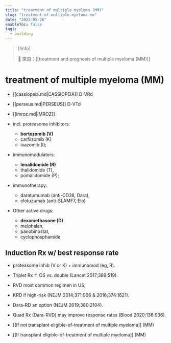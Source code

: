 ```yaml
---
title: "treatment of multiple myeloma (MM)"
slug: "treatment-of-multiple-myeloma-mm"
date: "2023-05-26"
enableToc: false
tags:
  - building
---
```


> [!info]
>
> 🌱 來自：[[treatment and prognosis of multiple myeloma (MM)]]

# treatment of multiple myeloma (MM)


- [[cassiopeia.md|CASSIOPEIA]] D-VRd
- [[perseus.md|PERSEUS]] D-VTd
- [[imroz.md|IMROZ]] 

- incl. proteasome inhibitors:
  - **bortezomib (V)**
  - carfilzomib (K)
  - ixazomib (I);
- immunomodulators:
  - **lenalidomide (R)**
  - thalidomide (T),
  - pomalidomide (P);
- immunotherapy:
  - daratumumab (anti-CD38, Dara),
  - elotuzumab (anti-SLAMF7, Elo)
- Other active drugs:
  - **dexamethasone (D)**
  - melphalan,
  - panobinostat,
  - cyclophosphamide

## Induction Rx w/ best response rate

- proteasome inhib (V or K) + immunomod (eg, R).
- Triplet Rx ↑ OS vs. double (Lancet 2017;389:519).
- RVD most common regimen in US;
- KRD if high-risk (NEJM 2014;371:906 & 2016;374:1621).
- Dara-RD an option (NEJM 2019;380:2104).
- Quad Rx (Dara-RVD) may improve response rates (Blood 2020;136:936).

- [[If not transplant eligible-of-treatment of multiple myeloma]] (MM)
- [[If transplant eligible-of-treatment of multiple myeloma]] (MM)
